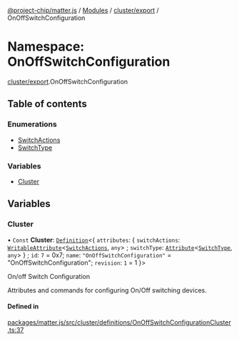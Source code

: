 [@project-chip/matter.js](../README.md) / [Modules](../modules.md) / [cluster/export](cluster_export.md) / OnOffSwitchConfiguration

# Namespace: OnOffSwitchConfiguration

[cluster/export](cluster_export.md).OnOffSwitchConfiguration

## Table of contents

### Enumerations

- [SwitchActions](../enums/cluster_export.OnOffSwitchConfiguration.SwitchActions.md)
- [SwitchType](../enums/cluster_export.OnOffSwitchConfiguration.SwitchType.md)

### Variables

- [Cluster](cluster_export.OnOffSwitchConfiguration.md#cluster)

## Variables

### Cluster

• `Const` **Cluster**: [`Definition`](cluster_export.ClusterFactory.md#definition)<{ `attributes`: { `switchActions`: [`WritableAttribute`](cluster_export.md#writableattribute)<[`SwitchActions`](../enums/cluster_export.OnOffSwitchConfiguration.SwitchActions.md), `any`\> ; `switchType`: [`Attribute`](cluster_export.md#attribute)<[`SwitchType`](../enums/cluster_export.OnOffSwitchConfiguration.SwitchType.md), `any`\>  } ; `id`: ``7`` = 0x7; `name`: ``"OnOffSwitchConfiguration"`` = "OnOffSwitchConfiguration"; `revision`: ``1`` = 1 }\>

On/off Switch Configuration

Attributes and commands for configuring On/Off switching devices.

#### Defined in

[packages/matter.js/src/cluster/definitions/OnOffSwitchConfigurationCluster.ts:37](https://github.com/project-chip/matter.js/blob/be83914/packages/matter.js/src/cluster/definitions/OnOffSwitchConfigurationCluster.ts#L37)
